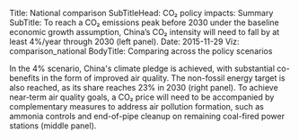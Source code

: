 ﻿Title: National comparison
SubTitleHead: CO₂ policy impacts: Summary
SubTitle: To reach a CO₂ emissions peak before 2030 under the baseline economic growth assumption, China’s CO₂ intensity will need to fall by at least 4%/year through 2030 (left panel).
Date: 2015-11-29
Viz: comparison_national
BodyTitle: Comparing across the policy scenarios

In the 4% scenario, China's climate pledge is achieved, with substantial co-benefits in the form of improved air quality. The non-fossil energy target is also reached, as its share reaches 23% in 2030 (right panel). To achieve near-term air quality goals, a CO₂ price will need to be accompanied by complementary measures to address air pollution formation, such as ammonia controls and end-of-pipe cleanup on remaining coal-fired power stations (middle panel).
